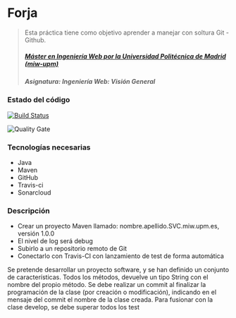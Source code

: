 # Forja
> Esta práctica tiene como objetivo aprender a manejar con soltura Git - Github.
> ##### [Máster en Ingeniería Web por la Universidad Politécnica de Madrid (miw-upm)](http://miw.etsisi.upm.es)
> ##### Asignatura: *Ingeniería Web: Visión General*

### Estado del código

[![Build Status](https://travis-ci.org/tomas-teston/tomas.munoz.SVC.miw.upm.es.svg?branch=develop)](https://travis-ci.org/tomas-teston/tomas.munoz.SVC.miw.upm.es)

![Quality Gate](https://sonarcloud.io/api/project_badges/measure?project=es.upm.miw:tomas.munoz.SVC.miw.upm.es&metric=alert_status)

### Tecnologías necesarias
* Java
* Maven
* GitHub
* Travis-ci
* Sonarcloud

### Descripción

* Crear un proyecto Maven llamado: nombre.apellido.SVC.miw.upm.es, versión 1.0.0
* El nivel de log será debug
* Subirlo a un repositorio remoto de Git
* Conectarlo con Travis-CI con lanzamiento de test de forma automática


Se pretende desarrollar un proyecto software, y se han definido un conjunto de características. Todos los métodos, devuelve un tipo String con el nombre del propio método. Se debe realizar un commit al finalizar la programación de la clase (por creación o
modificación), indicando en el mensaje del commit el nombre de la clase creada. Para fusionar con la clase develop, se debe superar todos los test